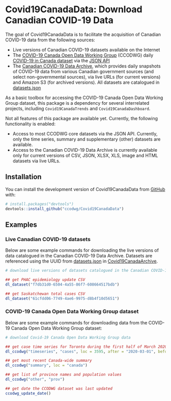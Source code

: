 
# Covid19CanadaData: Download Canadian COVID-19 Data

<!-- badges: start -->
<!-- badges: end -->

The goal of Covid19CanadaData is to facilitate the acquisition of Canadian COVID-19 data from the following sources:

* Live versions of Canadian COVID-19 datasets available on the Internet
* The [COVID-19 Canada Open Data Working Group](https://opencovid.ca/) (CCODWG) daily [COVID-19 in Canada dataset](https://github.com/ccodwg/Covid19Canada) via the [JSON API](https://opencovid.ca/api/)
* The [Canadian COVID-19 Data Archive](https://github.com/ccodwg/Covid19CanadaArchive), which provides daily snapshots of COVID-19 data from various Canadian government sources (and select non-governmental sources), via live URLs (for current versions) and Amazon S3 (for
archived versions). All datasets are catalogued in [datasets.json](https://github.com/ccodwg/Covid19CanadaArchive/blob/master/datasets.json)

As a basic toolbox for accessing the COVID-19 Canada Open Data Working Group
dataset, this package is a dependency for several interrelated projects,
including `Covid19CanadaTrends` and `Covid19CanadaDashboard`.

Not all features of this package are available yet. Currently, the following functionality is enabled:

* Access to most CCODWG core datasets via the JSON API. Currently, only the time
series, summary and supplementary (other) datasets are available.
* Access to the Canadian COVID-19 Data Archive is currently available only
for current versions of CSV, JSON, XLSX, XLS, image and HTML datasets via live
URLs.

## Installation

You can install the development version of Covid19CanadaData from [GitHub](https://github.com/ccodwg/Covid19CanadaData) with:

``` r
# install.packages("devtools")
devtools::install_github("ccodwg/Covid19CanadaData")
```

## Examples

### Live Canadian COVID-19 datasets

Below are some example commands for downloading the live versions of data catalogued in the Canadian COVID-19 Data Archive. Datasets are referenced using the UUID from [datasets.json](https://github.com/ccodwg/Covid19CanadaArchive/blob/master/data/datasets.json) in [Covid19CanadaArchive](https://github.com/ccodwg/Covid19CanadaArchive).

``` r
# download live versions of datasets catalogued in the Canadian COVID-19 Data Archive

## get PHAC epidemiology update CSV
dl_dataset("f7db31d0-6504-4a55-86f7-608664517bdb")

## get Saskatchewan total cases CSV
dl_dataset("61cfdd06-7749-4ae6-9975-d8b4f10d5651")
```

### COVID-19 Canada Open Data Working Group dataset

Below are some example commands for downloading data from the COVID-19 Canada Open Data Working Group dataset:

``` r
# download Covid-19 Canada Open Data Working Group data

## get case time series for Toronto during the first half of March 2020
dl_ccodwg("timeseries", "cases", loc = 3595, after = "2020-03-01", before = "2020-03-15")

## get most recent Canada-wide summary
dl_ccodwg("summary", loc = "canada")

## get list of province names and population values
dl_ccodwg("other", "prov")

## get date the CCODWG dataset was last updated
ccodwg_update_date()
```
